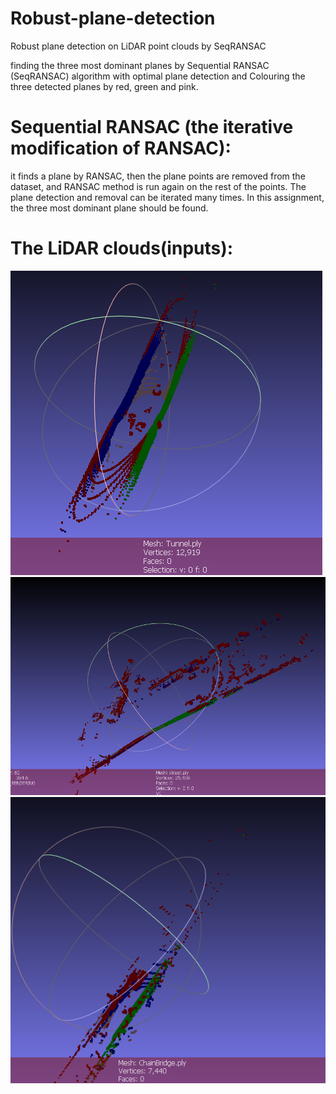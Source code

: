# Robust-plane-detection
Robust plane detection on LiDAR point clouds by SeqRANSAC

finding the three most dominant planes by Sequential RANSAC (SeqRANSAC) algorithm with optimal plane detection and Colouring the three detected planes by red, green and pink.
# Sequential RANSAC (the iterative modification of RANSAC):
it finds a plane by RANSAC, then the plane points are removed from the dataset, and RANSAC method is run again on the rest of the points. The plane detection and removal can be iterated many times. In this assignment, the three most dominant plane should be found. 

# The LiDAR clouds(inputs):
![Project Logo](https://github.com/AhmadEsmail/Robust-plane-detection/blob/main/tunnel.PNG)
![Project Logo](https://github.com/AhmadEsmail/Robust-plane-detection/blob/main/street.PNG)
![Project Logo](https://github.com/AhmadEsmail/Robust-plane-detection/blob/main/chainbridge.PNG)
